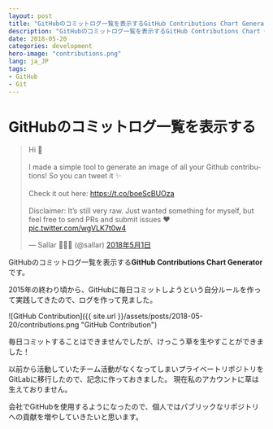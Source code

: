 ```yaml
---
layout: post
title: "GitHubのコミットログ一覧を表示するGitHub Contributions Chart Generator"
description: "GitHubのコミットログ一覧を表示するGitHub Contributions Chart Generator"
date: 2018-05-20
categories: development
hero-image: "contributions.png"
lang: ja_JP
tags:
- GitHub
- Git
---
```


# GitHubのコミットログ一覧を表示する

<blockquote class="twitter-tweet" data-lang="ja"><p lang="en" dir="ltr">Hi 👋<br><br>I made a simple tool to generate an image of all your Github contributions! So you can tweet it ✨<br><br>Check it out here: <a href="https://t.co/boeScBUOza">https://t.co/boeScBUOza</a><br><br>Disclaimer: It’s still very raw. Just wanted something for myself, but feel free to send PRs and submit issues ♥️ <a href="https://t.co/wgVLK7t0w4">pic.twitter.com/wgVLK7t0w4</a></p>&mdash; Sallar 👨🏻‍💻 (@sallar) <a href="https://twitter.com/sallar/status/991307546978930688?ref_src=twsrc%5Etfw">2018年5月1日</a></blockquote> <script async src="https://platform.twitter.com/widgets.js" charset="utf-8"></script> 


GitHubのコミットログ一覧を表示する**GitHub Contributions Chart Generator**です。

2015年の終わり頃から、GitHubに毎日コミットしようという自分ルールを作って実践してきたので、ログを作って見ました。

![GitHub Contribution]({{ site.url }}/assets/posts/2018-05-20/contributions.png "GitHub Contribution")

毎日コミットすることはできませんでしたが、けっこう草を生やすことができました！

以前から活動していたチーム活動がなくなってしまいプライベートリポジトリをGitLabに移行したので、記念に作っておきました。
現在私のアカウントに草は生えておりません。

会社でGitHubを使用するようになったので、個人ではパブリックなリポジトリへの貢献を増やしていきたいと思います。
